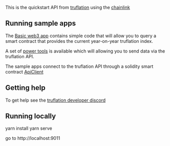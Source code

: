 This is the quickstart API from [truflation](http://truflation.com)
using the [chainlink](http://chain.link)

## Running sample apps

The [Basic web3 app](https://truflation.github.io/sample-frontend/)
contains simple code that will allow you to query a smart contract
that provides the current year-on-year truflation index.

A set of [power
tools](https://truflation.github.io/sample-frontend/power-tools.html) is
available which will allowing you to send data via the truflation API.

The sample apps connect to the truflation API through a solidity smart
contract [ApiClient](https://remix.ethereum.org/#url=https://raw.githubusercontent.com/truflation/sample-frontend/main/ApiClient.sol)

## Getting help

To get help see the [truflation developer discord](https://discord.com/channels/967280164071407666/968071680360587264)

## Running locally

yarn install
yarn serve

go to http://localhost:9011
